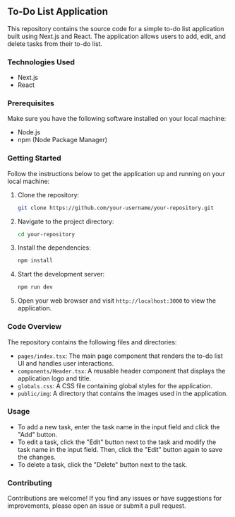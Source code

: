 ## To-Do List Application

This repository contains the source code for a simple to-do list application built using Next.js and React. The application allows users to add, edit, and delete tasks from their to-do list.

### Technologies Used

- Next.js
- React

### Prerequisites

Make sure you have the following software installed on your local machine:

- Node.js
- npm (Node Package Manager)

### Getting Started

Follow the instructions below to get the application up and running on your local machine:

1. Clone the repository:

   ```bash
   git clone https://github.com/your-username/your-repository.git
   ```

2. Navigate to the project directory:

   ```bash
   cd your-repository
   ```

3. Install the dependencies:

   ```bash
   npm install
   ```

4. Start the development server:

   ```bash
   npm run dev
   ```

5. Open your web browser and visit `http://localhost:3000` to view the application.

### Code Overview

The repository contains the following files and directories:

- `pages/index.tsx`: The main page component that renders the to-do list UI and handles user interactions.
- `components/Header.tsx`: A reusable header component that displays the application logo and title.
- `globals.css`: A CSS file containing global styles for the application.
- `public/img`: A directory that contains the images used in the application.

### Usage

- To add a new task, enter the task name in the input field and click the "Add" button.
- To edit a task, click the "Edit" button next to the task and modify the task name in the input field. Then, click the "Edit" button again to save the changes.
- To delete a task, click the "Delete" button next to the task.

### Contributing

Contributions are welcome! If you find any issues or have suggestions for improvements, please open an issue or submit a pull request.

